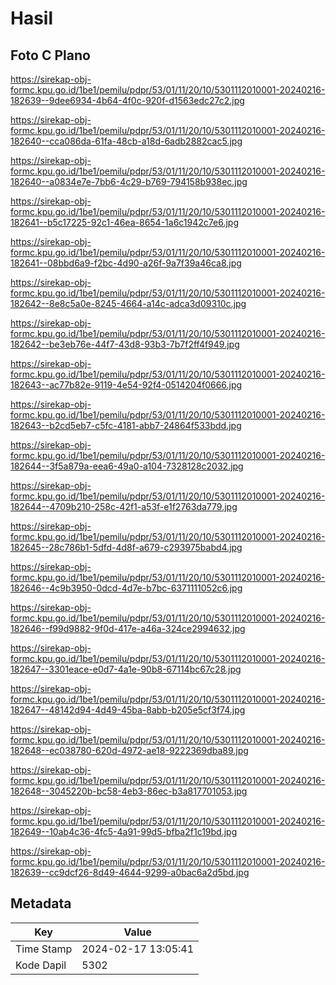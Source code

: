 # Hasil

## Foto C Plano

https://sirekap-obj-formc.kpu.go.id/1be1/pemilu/pdpr/53/01/11/20/10/5301112010001-20240216-182639--9dee6934-4b64-4f0c-920f-d1563edc27c2.jpg

https://sirekap-obj-formc.kpu.go.id/1be1/pemilu/pdpr/53/01/11/20/10/5301112010001-20240216-182640--cca086da-61fa-48cb-a18d-6adb2882cac5.jpg

https://sirekap-obj-formc.kpu.go.id/1be1/pemilu/pdpr/53/01/11/20/10/5301112010001-20240216-182640--a0834e7e-7bb6-4c29-b769-794158b938ec.jpg

https://sirekap-obj-formc.kpu.go.id/1be1/pemilu/pdpr/53/01/11/20/10/5301112010001-20240216-182641--b5c17225-92c1-46ea-8654-1a6c1942c7e6.jpg

https://sirekap-obj-formc.kpu.go.id/1be1/pemilu/pdpr/53/01/11/20/10/5301112010001-20240216-182641--08bbd6a9-f2bc-4d90-a26f-9a7f39a46ca8.jpg

https://sirekap-obj-formc.kpu.go.id/1be1/pemilu/pdpr/53/01/11/20/10/5301112010001-20240216-182642--8e8c5a0e-8245-4664-a14c-adca3d09310c.jpg

https://sirekap-obj-formc.kpu.go.id/1be1/pemilu/pdpr/53/01/11/20/10/5301112010001-20240216-182642--be3eb76e-44f7-43d8-93b3-7b7f2ff4f949.jpg

https://sirekap-obj-formc.kpu.go.id/1be1/pemilu/pdpr/53/01/11/20/10/5301112010001-20240216-182643--ac77b82e-9119-4e54-92f4-0514204f0666.jpg

https://sirekap-obj-formc.kpu.go.id/1be1/pemilu/pdpr/53/01/11/20/10/5301112010001-20240216-182643--b2cd5eb7-c5fc-4181-abb7-24864f533bdd.jpg

https://sirekap-obj-formc.kpu.go.id/1be1/pemilu/pdpr/53/01/11/20/10/5301112010001-20240216-182644--3f5a879a-eea6-49a0-a104-7328128c2032.jpg

https://sirekap-obj-formc.kpu.go.id/1be1/pemilu/pdpr/53/01/11/20/10/5301112010001-20240216-182644--4709b210-258c-42f1-a53f-e1f2763da779.jpg

https://sirekap-obj-formc.kpu.go.id/1be1/pemilu/pdpr/53/01/11/20/10/5301112010001-20240216-182645--28c786b1-5dfd-4d8f-a679-c293975babd4.jpg

https://sirekap-obj-formc.kpu.go.id/1be1/pemilu/pdpr/53/01/11/20/10/5301112010001-20240216-182646--4c9b3950-0dcd-4d7e-b7bc-6371111052c6.jpg

https://sirekap-obj-formc.kpu.go.id/1be1/pemilu/pdpr/53/01/11/20/10/5301112010001-20240216-182646--f99d9882-9f0d-417e-a46a-324ce2994632.jpg

https://sirekap-obj-formc.kpu.go.id/1be1/pemilu/pdpr/53/01/11/20/10/5301112010001-20240216-182647--3301eace-e0d7-4a1e-90b8-67114bc67c28.jpg

https://sirekap-obj-formc.kpu.go.id/1be1/pemilu/pdpr/53/01/11/20/10/5301112010001-20240216-182647--48142d94-4d49-45ba-8abb-b205e5cf3f74.jpg

https://sirekap-obj-formc.kpu.go.id/1be1/pemilu/pdpr/53/01/11/20/10/5301112010001-20240216-182648--ec038780-620d-4972-ae18-9222369dba89.jpg

https://sirekap-obj-formc.kpu.go.id/1be1/pemilu/pdpr/53/01/11/20/10/5301112010001-20240216-182648--3045220b-bc58-4eb3-86ec-b3a817701053.jpg

https://sirekap-obj-formc.kpu.go.id/1be1/pemilu/pdpr/53/01/11/20/10/5301112010001-20240216-182649--10ab4c36-4fc5-4a91-99d5-bfba2f1c19bd.jpg

https://sirekap-obj-formc.kpu.go.id/1be1/pemilu/pdpr/53/01/11/20/10/5301112010001-20240216-182639--cc9dcf26-8d49-4644-9299-a0bac6a2d5bd.jpg


## Metadata

| Key        | Value               |
| ---------- | ------------------- |
| Time Stamp | 2024-02-17 13:05:41 |
| Kode Dapil | 5302                |



